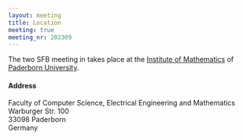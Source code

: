 ```yaml
---
layout: meeting
title: Location
meeting: true
meeting_nr: 202309
---
```


The two SFB meeting in takes place at the [Institute of Mathematics](https://math.uni-paderborn.de/en/) of [Paderborn University](https://www.uni-paderborn.de/en/university).

<h4>Address</h4>
Faculty of Computer Science, Electrical Engineering and Mathematics<br/>
Warburger Str. 100<br/>
33098 Paderborn<br/>
Germany
